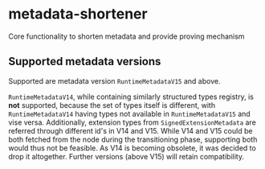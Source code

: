 # metadata-shortener
Core functionality to shorten metadata and provide proving mechanism

## Supported metadata versions
Supported are metadata version `RuntimeMetadataV15` and above.

`RuntimeMetadataV14`, while containing similarly structured types registry, is **not** supported, because the set of types itself is different, with `RuntimeMetadataV14` having types not available in `RuntimeMetadataV15` and vise versa.
Additionally, extension types from `SignedExtensionMetadata` are referred through different id's in V14 and V15.
While V14 and V15 could be both fetched from the node during the transitioning phase, supporting both would thus not be feasible.
As V14 is becoming obsolete, it was decided to drop it altogether.
Further versions (above V15) will retain compatibility.
